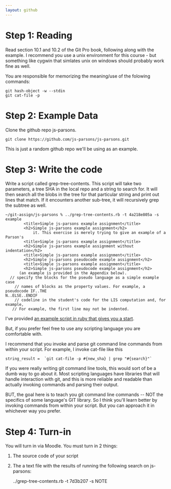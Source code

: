 ```yaml
---
layout: github
---
```



# Step 1: Reading

Read section 10.1 and 10.2 of the Git Pro book, following along with
the example.  I recommend you use a unix environment for this course -
but something like cygwin that simlates unix on windows should
probably work fine as well.

You are responsible for memorizing the meaning/use of the folowing commands:

    git hash-object -w --stdin
    git cat-file -p


# Step 2: Example Data

Clone the github repo js-parsons.

    git clone https://github.com/js-parsons/js-parsons.git

This is just a random github repo we'll be using as an example.


# Step 3: Write the code

Write a script called grep-tree-contents.  This script will take two
parameters, a tree SHA in the local repo and a string to search for.
It will then search all the blobs in the tree for that particular
string and print out lines that match.  If it encounters another
sub-tree, it will recursively grep the subtree as well.

    ~/git-assign/js-parsons % ../grep-tree-contents.rb -t 4a218e805a -s example
            <title>Simple js-parsons example assignment</title>
            <h2>Simple js-parsons example assignment</h2>
                it. This exercise is merely trying to give an example of a Parson's
            <title>Simple js-parsons example assignment</title>
            <h2>Simple js-parsons example assignment without indentation</h2>
            <title>Simple js-parsons example assignment</title>
            <h2>Simple js-parsons pseudocode example assignment</h2>
            <title>Simple js-parsons example assignment</title>
            <h2>Simple js-parsons pseudocode example assignment</h2>
          (an example is provided in the Appendix below).
      // specify the blocks for the pseudo language as a simple example case
        // names of blocks as the property values. For example, a pseudocode IF..THE
    N..ELSE..ENDIF                                                                 
        // codeline in the student's code for the LIS computation and, for example,
       // For example, the first line may not be indented.

I've provided [an example script in ruby that gives you a
start](grep-tree-contents.rb).

But, if you prefer feel free to use any scripting language you are
comfortable with.

I recommend that you invoke and parse git command line commands from
within your script.  For example, I invoke cat-file like this 

    string_result =  `git cat-file -p #{new_sha} | grep "#{search}"`

If you were really writing git command line tools, this would sort of
be a dumb way to go about it.  Most scripting languages have libraries
that will handle interaction with git, and this is more reliable and
readable than actually invoking commands and parsing their output.

BUT, the goal here is to teach you git command line commands -- NOT
the specifics of some language's GIT library.  So I think you'll learn
better by invoking commands from within your script.  But you can
approach it in whichever way you prefer.

# Step 4: Turn-in

You will turn in via Moodle.  You must turn in 2 things:

1.  The source code of your script
2.  The a text file with the results of running the following search on js-parsons:

    ../grep-tree-contents.rb -t 7d3b207 -s NOTE


